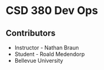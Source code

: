# CSD 380 Dev Ops
## Contributors
* Instructor - Nathan Braun
* Student - Roald Medendorp
* Bellevue University
